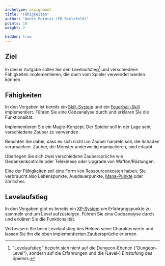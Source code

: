 ```yaml
---
archetype: assignment
title: "Fähigkeiten"
author: "André Matutat (FH Bielefeld)"
points: 10
weight: 2

hidden: true
---
```


## Ziel

In dieser Aufgabe sollen Sie den Levelaufstieg[^1] und verschiedene Fähigkeiten implementieren, die dann vom Spieler verwendet werden können.


## Fähigkeiten

In den Vorgaben ist bereits ein [Skill-System](https://github.com/Programmiermethoden/Dungeon/blob/master/game/src/ecs/systems/SkillSystem.java) und ein [Feuerball-Skill](https://github.com/Programmiermethoden/Dungeon/blob/master/game/src/ecs/components/skill/FireballSkill.java) implementiert.
Führen Sie eine Codeanalyse durch und erklären Sie die Funktionalität.

Implementieren Sie ein Magie-Konzept. Der Spieler soll in der Lage sein, verschiedene Zauber zu verwenden.

Beachten Sie dabei, dass es sich nicht um Zauber handeln soll, die Schaden verursachen. Zauber, die Monster anderweitig manipulieren, sind erlaubt.

Überlegen Sie sich zwei verschiedene Zaubersprüche wie Gedankenkontrolle oder Telekinese oder Upgrade von Waffen/Rüstungen.

Eine der Fähigkeiten soll eine Form von Ressourcenkosten haben. Sie verbraucht also Lebenspunkte, Ausdauerpunkte, [Mana-Punkte](https://de.wikipedia.org/wiki/Mana_(Spiele)) oder ähnliches.

## Levelaufstieg

In den Vorgaben gibt es bereits ein [XP-System](https://github.com/Programmiermethoden/Dungeon/blob/master/game/src/ecs/systems/XPSystem.java) um Erfahrungspunkte zu sammeln und um Level aufzusteigen. 
Führen Sie eine Codeanalyse durch und erklären Sie die Funktionalität.

Verbessern Sie beim Levelaufstieg des Helden seine Charakterwerte und lassen Sie ihn die oben implementierten Zaubersprüche erlernen. 


[^1]: "Levelaufstieg" bezieht sich nicht auf die Dungeon-Ebenen ("Dungeon-Level"), sondern auf die Erfahrungen und die (Level-) Einstufung des Spielers.
